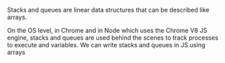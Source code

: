Stacks and queues are linear data structures that can be described like arrays.

On the OS level, in Chrome and in Node which uses the Chrome V8 JS engine, stacks and queues are used behind the scenes to track processes to execute and variables. We can write stacks and queues in JS using arrays 
